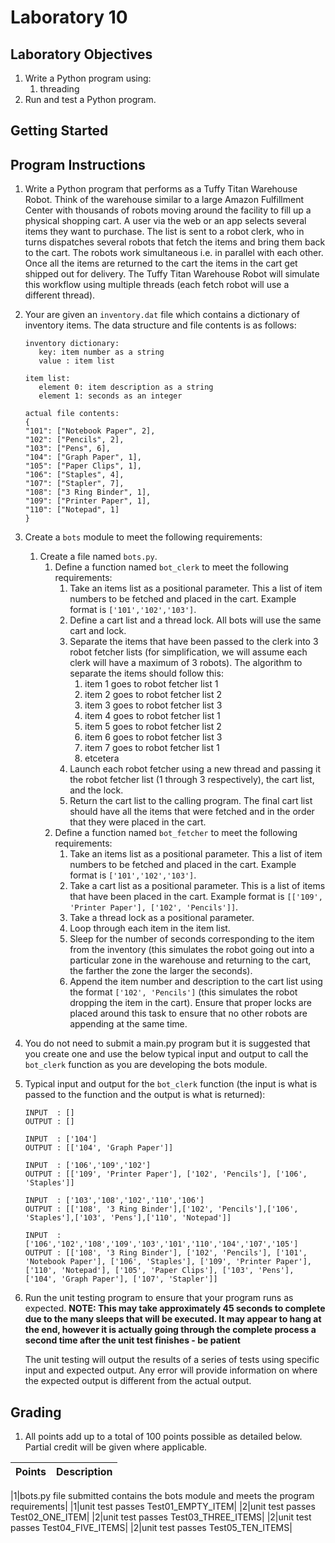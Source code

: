 # Laboratory 10

## Laboratory Objectives
1. Write a Python program using:
     1. threading
1. Run and test a Python program.

## Getting Started
     
## Program Instructions
1. Write a Python program that performs as a Tuffy Titan Warehouse Robot.  Think of the warehouse similar to a large Amazon Fulfillment Center with thousands of robots moving around the facility to fill up a physical shopping cart.  A user via the web or an app selects several items they want to purchase.  The list is sent to a robot clerk, who in turns dispatches several robots that fetch the items and bring them back to the cart.  The robots work simultaneous i.e. in parallel with each other.  Once all the items are returned to the cart the items in the cart get shipped out for delivery.  The Tuffy Titan Warehouse Robot will simulate this workflow using multiple threads (each fetch robot will use a different thread).
1. Your are given an `inventory.dat` file which contains a dictionary of inventory items.  The data structure and file contents is as follows:
     ```
	inventory dictionary:
		key: item number as a string
		value : item list

	item list:
        element 0: item description as a string
        element 1: seconds as an integer
	
	actual file contents:
	{
	"101": ["Notebook Paper", 2],
	"102": ["Pencils", 2],
	"103": ["Pens", 6],
	"104": ["Graph Paper", 1],
	"105": ["Paper Clips", 1],
	"106": ["Staples", 4],
	"107": ["Stapler", 7],
	"108": ["3 Ring Binder", 1],
	"109": ["Printer Paper", 1],
	"110": ["Notepad", 1]
	}
     ```
1. Create a `bots` module to meet the following requirements:
     1. Create a file named `bots.py`.
          1. Define a function named `bot_clerk` to meet the following requirements:  
               1. Take an items list as a positional parameter.  This a list of item numbers to be fetched and placed in the cart. Example format is `['101','102','103']`.
               2. Define a cart list and a thread lock.  All bots will use the same cart and lock.
               4. Separate the items that have been passed to the clerk into 3 robot fetcher lists (for simplification, we will assume each clerk will have a maximum of 3 robots).  The algorithm to separate the items should follow this:
                    1. item 1 goes to robot fetcher list 1
                    1. item 2 goes to robot fetcher list 2
                    1. item 3 goes to robot fetcher list 3
                    1. item 4 goes to robot fetcher list 1
                    1. item 5 goes to robot fetcher list 2
                    1. item 6 goes to robot fetcher list 3
                    1. item 7 goes to robot fetcher list 1
                    2. etcetera
               6. Launch each robot fetcher using a new thread and passing it the robot fetcher list (1 through 3 respectively), the cart list, and the lock.
               7. Return the cart list to the calling program.  The final cart list should have all the items that were fetched and in the order that they were placed in the cart. 
          1. Define a function named `bot_fetcher` to meet the following requirements:  
               1. Take an items list as a positional parameter.  This a list of item numbers to be fetched and placed in the cart. Example format is `['101','102','103']`.
               1. Take a cart list as a positional parameter.  This is a list of items that have been placed in the cart.  Example format is `[['109', 'Printer Paper'], ['102', 'Pencils']]`.
               2. Take a thread lock as a positional parameter.
               3. Loop through each item in the item list.
               4. Sleep for the number of seconds corresponding to the item from the inventory (this simulates the robot going out into a particular zone in the warehouse and returning to the cart, the farther the zone the larger the seconds).
               5. Append the item number and description to the cart list using the format `['102', 'Pencils']` (this simulates the robot dropping the item in the cart).  Ensure that proper locks are placed around this task to ensure that no other robots are appending at the same time.
1. You do not need to submit a main.py program but it is suggested that you create one and use the below typical input and output to call the `bot_clerk` function as you are developing the bots module.
1. Typical input and output for the `bot_clerk` function (the input is what is passed to the function and the output is what is returned):
     ```
     INPUT  : []
     OUTPUT : []
     
     INPUT  : ['104']
     OUTPUT : [['104', 'Graph Paper']]

     INPUT  : ['106','109','102']
     OUTPUT : [['109', 'Printer Paper'], ['102', 'Pencils'], ['106', 'Staples']]

     INPUT  : ['103','108','102','110','106']
     OUTPUT : [['108', '3 Ring Binder'],['102', 'Pencils'],['106', 'Staples'],['103', 'Pens'],['110', 'Notepad']]

     INPUT  : ['106','102','108','109','103','101','110','104','107','105']
     OUTPUT : [['108', '3 Ring Binder'], ['102', 'Pencils'], ['101', 'Notebook Paper'], ['106', 'Staples'], ['109', 'Printer Paper'], ['110', 'Notepad'], ['105', 'Paper Clips'], ['103', 'Pens'], ['104', 'Graph Paper'], ['107', 'Stapler']]

     ```

1. Run the unit testing program to ensure that your program runs as expected.  **NOTE: This may take approximately 45 seconds to complete due to the many sleeps that will be executed. It may appear to hang at the end, however it is actually going through the complete process a second time after the unit test finishes - be patient**  

       
    The unit testing will output the results of a series of tests using specific input and expected output.  Any error will provide information on where the expected output is different from the actual output. 

## Grading
1. All points add up to a total of 100 points possible as detailed below.  Partial credit will be given where applicable.

| Points | Description |
| --- | --- |

|1|bots.py file submitted contains the bots module and meets the program requirements|
|1|unit test passes Test01_EMPTY_ITEM|
|2|unit test passes Test02_ONE_ITEM|
|2|unit test passes Test03_THREE_ITEMS|
|2|unit test passes Test04_FIVE_ITEMS|
|2|unit test passes Test05_TEN_ITEMS|
